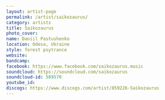 ```yaml
---
layout: artist-page
permalink: /artist/saikozaurus/
category: artists
title: Saikozaurus
photo_cover: 
name: Daniil Pastushenko
location: Odesa, Ukraine
style: forest psytrance
website: 
bandcamp: 
facebook: https://www.facebook.com/saikozaurus.music
soundcloud: https://soundcloud.com/saikozaurus
soundcloud-id: 589570
youtube_id: 
discogs: https://www.discogs.com/artist/859226-Saikozaurus
---
```


